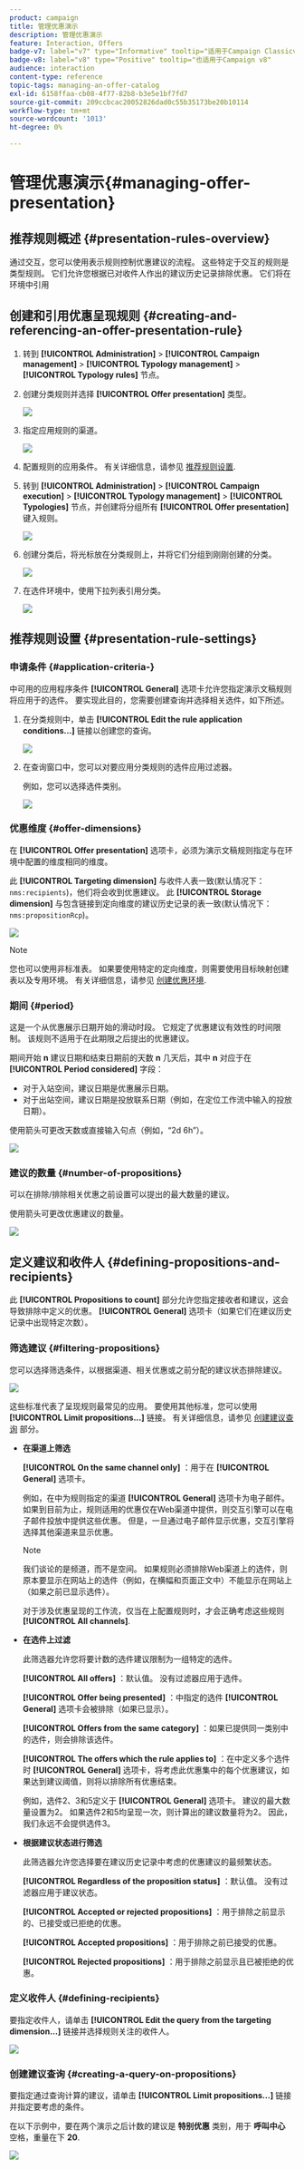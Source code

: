 ```yaml
---
product: campaign
title: 管理优惠演示
description: 管理优惠演示
feature: Interaction, Offers
badge-v7: label="v7" type="Informative" tooltip="适用于Campaign Classicv7"
badge-v8: label="v8" type="Positive" tooltip="也适用于Campaign v8"
audience: interaction
content-type: reference
topic-tags: managing-an-offer-catalog
exl-id: 6158ffaa-cb08-4f77-82b8-b3e5e1bf7fd7
source-git-commit: 209ccbcac20052826dad0c55b35173be20b10114
workflow-type: tm+mt
source-wordcount: '1013'
ht-degree: 0%

---
```


# 管理优惠演示{#managing-offer-presentation}



## 推荐规则概述 {#presentation-rules-overview}

通过交互，您可以使用表示规则控制优惠建议的流程。 这些特定于交互的规则是类型规则。 它们允许您根据已对收件人作出的建议历史记录排除优惠。 它们将在环境中引用

## 创建和引用优惠呈现规则 {#creating-and-referencing-an-offer-presentation-rule}

1. 转到 **[!UICONTROL Administration]** > **[!UICONTROL Campaign management]** > **[!UICONTROL Typology management]** > **[!UICONTROL Typology rules]** 节点。
1. 创建分类规则并选择 **[!UICONTROL Offer presentation]** 类型。

   ![](assets/offer_typology_001.png)

1. 指定应用规则的渠道。

   ![](assets/offer_typology_002.png)

1. 配置规则的应用条件。 有关详细信息，请参见 [推荐规则设置](#presentation-rule-settings).
1. 转到 **[!UICONTROL Administration]** > **[!UICONTROL Campaign execution]** > **[!UICONTROL Typology management]** > **[!UICONTROL Typologies]** 节点，并创建将分组所有 **[!UICONTROL Offer presentation]** 键入规则。

   ![](assets/offer_typology_003.png)

1. 创建分类后，将光标放在分类规则上，并将它们分组到刚刚创建的分类。

   ![](assets/offer_typology_004.png)

1. 在选件环境中，使用下拉列表引用分类。

   ![](assets/offer_typology_005.png)

## 推荐规则设置 {#presentation-rule-settings}

### 申请条件 {#application-criteria-}

中可用的应用程序条件 **[!UICONTROL General]** 选项卡允许您指定演示文稿规则将应用于的选件。 要实现此目的，您需要创建查询并选择相关选件，如下所述。

1. 在分类规则中，单击 **[!UICONTROL Edit the rule application conditions...]** 链接以创建您的查询。

   ![](assets/offer_typology_006.png)

1. 在查询窗口中，您可以对要应用分类规则的选件应用过滤器。

   例如，您可以选择选件类别。

   ![](assets/offer_typology_008.png)

### 优惠维度 {#offer-dimensions}

在 **[!UICONTROL Offer presentation]** 选项卡，必须为演示文稿规则指定与在环境中配置的维度相同的维度。

此 **[!UICONTROL Targeting dimension]** 与收件人表一致(默认情况下： `nms:recipients`)，他们将会收到优惠建议。 此 **[!UICONTROL Storage dimension]** 与包含链接到定向维度的建议历史记录的表一致(默认情况下： `nms:propositionRcp`)。

![](assets/offer_typology_009.png)

>[!NOTE]
>
>您也可以使用非标准表。 如果要使用特定的定向维度，则需要使用目标映射创建表以及专用环境。 有关详细信息，请参见 [创建优惠环境](../../interaction/using/live-design-environments.md#creating-an-offer-environment).

### 期间 {#period}

这是一个从优惠展示日期开始的滑动时段。 它规定了优惠建议有效性的时间限制。 该规则不适用于在此期限之后提出的优惠建议。

期间开始 **n** 建议日期和结束日期前的天数 **n** 几天后，其中 **n** 对应于在 **[!UICONTROL Period considered]** 字段：

* 对于入站空间，建议日期是优惠展示日期。
* 对于出站空间，建议日期是投放联系日期（例如，在定位工作流中输入的投放日期）。

使用箭头可更改天数或直接输入句点（例如，“2d 6h”）。

![](assets/offer_typology_010.png)

### 建议的数量 {#number-of-propositions}

可以在排除/排除相关优惠之前设置可以提出的最大数量的建议。

使用箭头可更改优惠建议的数量。

![](assets/offer_typology_011.png)

## 定义建议和收件人 {#defining-propositions-and-recipients}

此 **[!UICONTROL Propositions to count]** 部分允许您指定接收者和建议，这会导致排除中定义的优惠。 **[!UICONTROL General]** 选项卡（如果它们在建议历史记录中出现特定次数）。

### 筛选建议 {#filtering-propositions}

您可以选择筛选条件，以根据渠道、相关优惠或之前分配的建议状态排除建议。

![](assets/offer_typology_014.png)

这些标准代表了呈现规则最常见的应用。 要使用其他标准，您可以使用 **[!UICONTROL Limit propositions...]** 链接。 有关详细信息，请参见 [创建建议查询](#creating-a-query-on-propositions) 部分。

* **在渠道上筛选**

  **[!UICONTROL On the same channel only]** ：用于在 **[!UICONTROL General]** 选项卡。

  例如，在中为规则指定的渠道 **[!UICONTROL General]** 选项卡为电子邮件。 如果到目前为止，规则适用的优惠仅在Web渠道中提供，则交互引擎可以在电子邮件投放中提供这些优惠。 但是，一旦通过电子邮件显示优惠，交互引擎将选择其他渠道来显示优惠。

  >[!NOTE]
  >
  >我们谈论的是频道，而不是空间。 如果规则必须排除Web渠道上的选件，则原本要显示在网站上的选件（例如，在横幅和页面正文中）不能显示在网站上（如果之前已显示选件）。
  >
  >对于涉及优惠呈现的工作流，仅当在上配置规则时，才会正确考虑这些规则 **[!UICONTROL All channels]**.

* **在选件上过滤**

  此筛选器允许您将要计数的选件建议限制为一组特定的选件。

  **[!UICONTROL All offers]** ：默认值。 没有过滤器应用于选件。

  **[!UICONTROL Offer being presented]** ：中指定的选件 **[!UICONTROL General]** 选项卡会被排除（如果已显示）。

  **[!UICONTROL Offers from the same category]** ：如果已提供同一类别中的选件，则会排除该选件。

  **[!UICONTROL The offers which the rule applies to]** ：在中定义多个选件时 **[!UICONTROL General]** 选项卡，将考虑此优惠集中的每个优惠建议，如果达到建议阈值，则将以排除所有优惠结束。

  例如，选件2、3和5定义于 **[!UICONTROL General]** 选项卡。 建议的最大数量设置为2。 如果选件2和5均呈现一次，则计算出的建议数量将为2。 因此，我们永远不会提供选件3。

* **根据建议状态进行筛选**

  此筛选器允许您选择要在建议历史记录中考虑的优惠建议的最频繁状态。

  **[!UICONTROL Regardless of the proposition status]** ：默认值。 没有过滤器应用于建议状态。

  **[!UICONTROL Accepted or rejected propositions]** ：用于排除之前显示的、已接受或已拒绝的优惠。

  **[!UICONTROL Accepted propositions]** ：用于排除之前已接受的优惠。

  **[!UICONTROL Rejected propositions]** ：用于排除之前显示且已被拒绝的优惠。

### 定义收件人 {#defining-recipients}

要指定收件人，请单击 **[!UICONTROL Edit the query from the targeting dimension...]** 链接并选择规则关注的收件人。

![](assets/offer_typology_012.png)

### 创建建议查询 {#creating-a-query-on-propositions}

要指定通过查询计算的建议，请单击 **[!UICONTROL Limit propositions...]** 链接并指定要考虑的条件。

在以下示例中，要在两个演示之后计数的建议是 **特别优惠** 类别，用于 **呼叫中心** 空格，重量在下 **20**.

![](assets/offer_typology_013.png)
